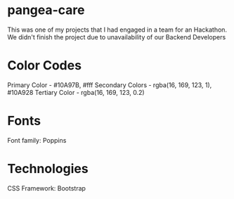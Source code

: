 # pangea-care

This was one of my projects that I had engaged in a team for an Hackathon. We didn't finish the project due to unavailability of our Backend Developers

# Color Codes
Primary Color - #10A97B, #fff
Secondary Colors - rgba(16, 169, 123, 1), #10A928
Tertiary Color - rgba(16, 169, 123, 0.2)

# Fonts
Font family: Poppins

# Technologies
CSS Framework: Bootstrap
